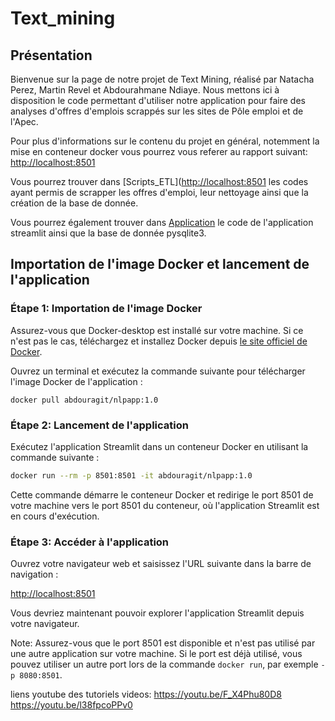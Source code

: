 # Text_mining
## Présentation

Bienvenue sur la page de notre projet de Text Mining, réalisé par Natacha Perez, Martin Revel et Abdourahmane Ndiaye. Nous mettons ici à disposition le code permettant d'utiliser notre application pour faire des analyses d'offres d'emplois scrappés sur les sites de Pôle emploi et de l'Apec.

Pour plus d'informations sur le contenu du projet en général, notemment la mise en conteneur docker vous pourrez vous referer au rapport suivant: [http://localhost:8501](https://github.com/Abdouragit/Text_mining/blob/main/Rapport_Projet_Text_Mining.pdf)

Vous pourrez trouver dans [Scripts_ETL]([http://localhost:8501](https://github.com/Abdouragit/Text_mining/tree/main/Scripts_ETL) les codes ayant permis de scrapper les offres d'emploi, leur nettoyage ainsi que la création de la base de donnée.

Vous pourrez également trouver dans [Application](https://github.com/Abdouragit/Text_mining/tree/main/Application) le code de l'application streamlit ainsi que la base de donnée pysqlite3.

## Importation de l'image Docker et lancement de l'application

### Étape 1: Importation de l'image Docker

Assurez-vous que Docker-desktop est installé sur votre machine. Si ce n'est pas le cas, téléchargez et installez Docker depuis [le site officiel de Docker](https://www.docker.com/get-started).

Ouvrez un terminal et exécutez la commande suivante pour télécharger l'image Docker de l'application :

```
docker pull abdouragit/nlpapp:1.0
```

### Étape 2: Lancement de l'application

Exécutez l'application Streamlit dans un conteneur Docker en utilisant la commande suivante :

```bash
docker run --rm -p 8501:8501 -it abdouragit/nlpapp:1.0
```

Cette commande démarre le conteneur Docker et redirige le port 8501 de votre machine vers le port 8501 du conteneur, où l'application Streamlit est en cours d'exécution.

### Étape 3: Accéder à l'application

Ouvrez votre navigateur web et saisissez l'URL suivante dans la barre de navigation :

[http://localhost:8501](http://localhost:8501)

Vous devriez maintenant pouvoir explorer l'application Streamlit depuis votre navigateur.

Note: Assurez-vous que le port 8501 est disponible et n'est pas utilisé par une autre application sur votre machine. Si le port est déjà utilisé, vous pouvez utiliser un autre port lors de la commande `docker run`, par exemple `-p 8080:8501`.

liens youtube des tutoriels videos: 
https://youtu.be/F_X4Phu80D8
https://youtu.be/l38fpcoPPv0
